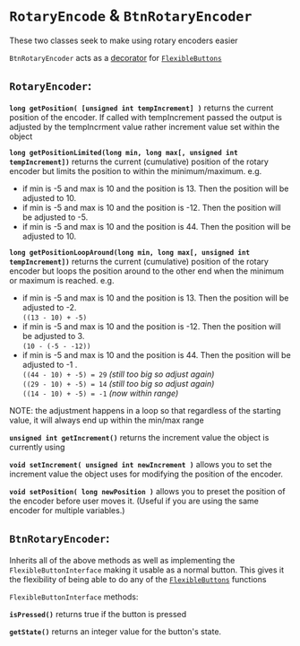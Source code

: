 # `RotaryEncode` & `BtnRotaryEncoder`

These two classes seek to make using rotary encoders easier

`BtnRotaryEncoder` acts as a [decorator](https://en.wikipedia.org/wiki/Decorator_pattern) for [`FlexibleButtons`](https://github.com/evanwills/FlexibleButtons)

## `RotaryEncoder`:

__`long getPosition( [unsigned int tempIncrement] )`__ returns the current position of the encoder. If called with tempIncrement passed the output is adjusted by the tempIncrment value rather increment value set within the object

__`long getPositionLimited(long min, long max[, unsigned int tempIncrement])`__ returns the current (cumulative) position of the rotary encoder but limits the position to within the minimum/maximum. e.g.
*	if min is -5 and max is 10 and the position is 13. Then the position will be adjusted to 10.
*	if min is -5 and max is 10 and the position is -12. Then the position will be adjusted to -5.
*	if min is -5 and max is 10 and the position is 44. Then the position will be adjusted to 10.

__`long getPositionLoopAround(long min, long max[, unsigned int tempIncrement])`__ returns the current (cumulative) position of the rotary encoder but loops the position around to the other end when the minimum or maximum is reached. e.g.
*	if min is -5 and max is 10 and the position is 13. Then the position will be adjusted to -2.<br />`((13 - 10) + -5)`
*	if min is -5 and max is 10 and the position is -12. Then the position will be adjusted to 3.<br />`(10 - (-5 - -12))`
*	if min is -5 and max is 10 and the position is 44. Then the position will be adjusted to -1	.<br />`((44 - 10) + -5) = 29` _(still too big so adjust again)_<br />`((29 - 10) + -5) = 14` _(still too big so adjust again)_<br />`((14 - 10) + -5) = -1` _(now within range)_

NOTE: the adjustment happens in a loop so that regardless of the starting value, it will always end up within the min/max range


__`unsigned int getIncrement()`__ returns the increment value the object is currently using

__`void setIncrement( unsigned int newIncrement )`__ allows you to set the increment value the object uses for modifying the position of the encoder.

__`void setPosition( long newPosition )`__ allows you to preset the position of the encoder before user moves it. (Useful if you are using the same encoder for multiple variables.)

## `BtnRotaryEncoder`:

Inherits all of the above methods as well as implementing the `FlexibleButtonInterface` making it usable as a normal button. This gives it the flexibility of being able to do any of the [`FlexibleButtons`](https://github.com/evanwills/FlexibleButtons) functions

`FlexibleButtonInterface` methods:

__`isPressed()`__ returns true if the button is pressed

__`getState()`__ returns an integer value for the button's state.